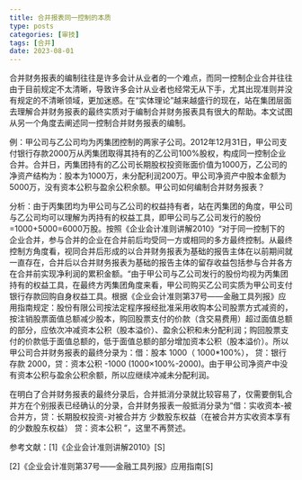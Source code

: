 ```yaml
---
title: 合并报表同一控制的本质
type: posts
categories: [审技]
tags: [合并]
date: 2023-08-01
---
```

合并财务报表的编制往往是许多会计从业者的一个难点，而同一控制企业合并往往由于目前规定不太清晰，导致许多会计从业者也经常无从下手，尤其出现准则并没有规定的不清晰领域，更加迷惑。在“实体理论”越来越盛行的现在，站在集团层面去理解合并财务报表的最终实质对于编制合并财务报表具有很大的帮助。本文试图从另一个角度去阐述同一控制合并财务报表的编制。

例：甲公司与乙公司均为丙集团控制的两家子公司。2012年12月31日，甲公司支付银行存款2000万从丙集团取得其持有的乙公司100%股权，构成同一控制企业合并。合并日，丙集团持有的乙公司长期股权投资账面价值为1000万，乙公司的净资产结构为：股本为1000万，未分配利润200万。甲公司净资产中股本金额为5000万，没有资本公积与盈余公积余额。甲公司如何编制合并财务报表？

分析：由于丙集团均为甲公司与乙公司的权益持有者，站在丙集团的角度，甲公司与乙公司均可以理解为丙持有的权益工具，即甲公司与乙公司发行的股份=1000+5000=6000万股。按照《企业会计准则讲解2010》“对于同一控制下的企业合并，参与合并的企业在合并前后均受同一方或相同的多方最终控制。从最终控制方角度看，视同合并后形成的以合并财务报表为基础的报告主体在以前期间就一直存在，合并后以合并财务报表为基础的报告主体的留存收益包括参与合并各方在合并前实现净利润的累积金额。“由于甲公司与乙公司发行的股份均视为丙集团持有的权益工具，在最终方丙集团角度来看，甲公司购买乙公司实质为甲公司支付银行存款回购自身权益工具。根据《企业会计准则第37号——金融工具列报》应用指南规定：股份有限公司按法定程序报经批准采用收购本公司股票方式减资的，按注销股票面值总额减少股本，购回股票支付的价款（含交易费用）超过面值总额的部分，应依次冲减资本公积（股本溢价）、盈余公积和未分配利润；购回股票支付的价款低于面值总额的，低于面值总额的部分增加资本公积（股本溢价）。所以甲公司合并财务报表的最终分录为：借：股本 1000（ 1000*100%）， 贷：银行存款 2000，贷：资本公积 -1000 (1000×100%-2000)。由于甲公司净资产中没有资本公积与盈余公积余额，所以应继续冲减未分配利润。

在明白了合并财务报表的最终分录后，合并抵消分录就比较容易了，仅需要倒轧合并方在个别报表已经确认的分录，合并财务报表一般抵消分录为“借：实收资本-被合并方，贷：长期股权投资-对被合并方 少数股东权益（在被合并方实收资本享有的少数股东权益） 贷：资本公积 ”，这里不再赘述。

参考文献：[1]《企业会计准则讲解2010》[S]

[2]《企业会计准则第37号——金融工具列报》应用指南[S]